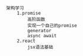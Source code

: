 # 
    架构学习
        1.promise
            高阶函数
            实现一个自己的promise
            generator
            async await
        2.react
            jsx语法基础